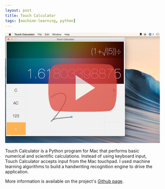 ```yaml
---
layout: post
title: Touch Calculator
tags: [machine-learning, python]
---
```


<a href="http://www.youtube.com/watch?feature=player_embedded&v=9xGWnnozi-M&feature=youtu.be
" target="_blank"><img src="https://raw.githubusercontent.com/zhaorz/Touch-Calculator/master/graphics/screenshot.jpg"
alt="Touch Calculator Video" width="740" border="0" /></a>

Touch Calculator is a Python program for Mac that performs basic numerical and
scientific calculations. Instead of using keyboard input, Touch Calculator
accepts input from the Mac touchpad. I used machine learning algorithms
to build a handwriting recognition engine to drive the application.

<!--excerpt-->

More information is available on the project's
[Github page](https://github.com/zhaorz/Touch-Calculator).

